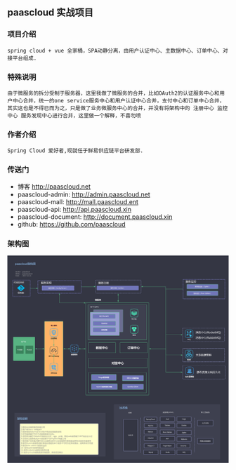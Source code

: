 ## paascloud 实战项目

### 项目介绍
```
spring cloud + vue 全家桶，SPA动静分离，由用户认证中心、主数据中心、订单中心、对接平台组成.
```
### 特殊说明


```
由于微服务的拆分受制于服务器，这里我做了微服务的合并，比如OAuth2的认证服务中心和用户中心合并，统一的one service服务中心和用户认证中心合并，支付中心和订单中心合并，其实这也是不得已而为之，只是做了业务微服务中心的合并，并没有将架构中的 注册中心 监控中心 服务发现中心进行合并，这里做一个解释，不喜勿喷
```


### 作者介绍
```
Spring Cloud 爱好者,现就任于鲜易供应链平台研发部.
```
### 传送门
- 博客 http://paascloud.net
- paascloud-admin: http://admin.paascloud.net
- paascloud-mall: http://mall.paascloud.ent
- paascloud-api: http://api.paascloud.xin
- paascloud-document: http://document.paascloud.xin
- github: https://github.com/paascloud

### 架构图

![项目架构图](/assets/PaasCloud架构图.png)